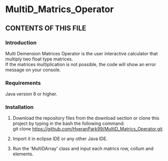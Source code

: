 # MultiD_Matrics_Operator

CONTENTS OF THIS FILE
---------------------

 ### Introduction
 Multi Demension Matrices Operator is the user interactive calculator that multiply two float type matrices. <br/>
 If the matrices multiplication is not possible, the code will show an error message on your console. <br/>
 
 ### Requirements
 Java version 8 or higher.
 
 ### Installation
 
 1. Download the repository files from the download section or clone this project by typing in the bash the following command:<br/>
 git clone https://github.com/HyeranPark99/MultiD_Matrics_Operator.git
 
 2. Import it in eclipse IDE or any other Java IDE.
 
 3. Run the 'MultiDArray' class and input each matrics row, collum and elements.
 
